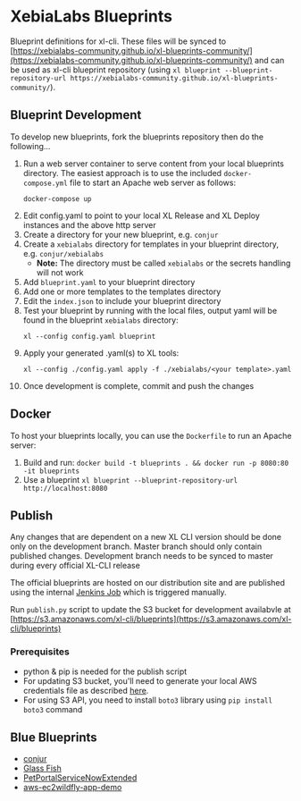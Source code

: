 # XebiaLabs Blueprints

Blueprint definitions for xl-cli. These files will be synced to [https://xebialabs-community.github.io/xl-blueprints-community/](https://xebialabs-community.github.io/xl-blueprints-community/) and can be used as xl-cli blueprint repository (using `xl blueprint --blueprint-repository-url https://xebialabs-community.github.io/xl-blueprints-community/`).

## Blueprint Development

To develop new blueprints, fork the blueprints repository then do the following...
1. Run a web server container to serve content from your local blueprints directory.  The easiest approach is to use the included `docker-compose.yml` file to start an Apache web server as follows:
    ```
    docker-compose up
    ```
1. Edit config.yaml to point to your local XL Release and XL Deploy instances and the above http server
1. Create a directory for your new blueprint, e.g. `conjur`
1. Create a `xebialabs` directory for templates in your blueprint directory, e.g. `conjur/xebialabs`
    * **Note:** The directory must be called `xebialabs` or the secrets handling will not work
1. Add `blueprint.yaml` to your blueprint directory
1. Add one or more templates to the templates directory
1. Edit the `index.json` to include your blueprint directory
1. Test your blueprint by running with the local files, output yaml will be found in the blueprint `xebialabs` directory:
    ```
    xl --config config.yaml blueprint
    ```
1. Apply your generated .yaml(s) to XL tools:
    ```
    xl --config ./config.yaml apply -f ./xebialabs/<your template>.yaml
    ```
1. Once development is complete, commit and push the changes


## Docker
To host your blueprints locally, you can use the `Dockerfile` to run an Apache server:
1. Build and run: `docker build -t blueprints . && docker run -p 8080:80 -it blueprints`
1. Use a blueprint `xl blueprint --blueprint-repository-url http://localhost:8080`


## Publish

Any changes that are dependent on a new XL CLI version should be done only on the development branch. Master branch should only contain published changes. Development branch needs to be synced to master during every official XL-CLI release

The official blueprints are hosted on our distribution site and are published using the internal [Jenkins Job](https://jenkins-ng.xebialabs.com/jenkinsng/job/XL%20Devops%20As%20Code/job/Blueprints%20Release/) which is triggered manually.

Run `publish.py` script to update the S3 bucket for development availabvle at [https://s3.amazonaws.com/xl-cli/blueprints](https://s3.amazonaws.com/xl-cli/blueprints)

### Prerequisites

- python & pip is needed for the publish script
- For updating S3 bucket, you'll need to generate your local AWS credentials file as described [here](https://docs.aws.amazon.com/cli/latest/userguide/cli-config-files.html).
- For using S3 API, you need to install `boto3` library using `pip install boto3` command

## Blue Blueprints
  * [conjur](conjur/)
  * [Glass Fish](GlassFish)
  * [PetPortalServiceNowExtended](PetPortalServiceNowExtended)
  * [aws-ec2wildfly-app-demo](ws-ec2wildfly-app-demo)
